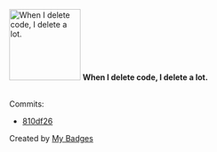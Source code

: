 <img src="https://my-badges.github.io/my-badges/mass-delete-commit.png" alt="When I delete code, I delete a lot." title="When I delete code, I delete a lot." width="128">
<strong>When I delete code, I delete a lot.</strong>
<br><br>

Commits:

- <a href="https://github.com/kingstar0118/AIHeyGenClone/commit/810df26e956b18ff8e068da880322ec3c7b76e31">810df26</a>


Created by <a href="https://github.com/my-badges/my-badges">My Badges</a>